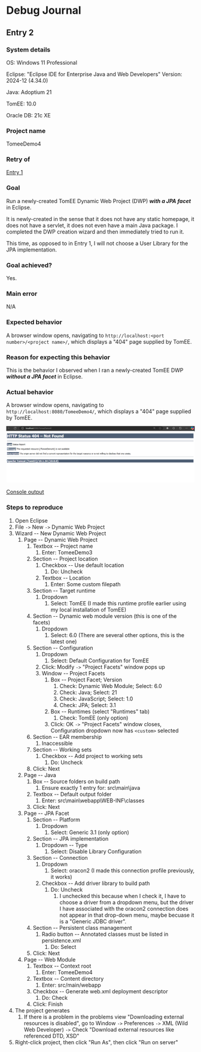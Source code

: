 # Debug Journal

## Entry 2

### System details

OS: Windows 11 Professional

Eclipse: "Eclipse IDE for Enterprise Java and Web Developers" Version: 2024-12 (4.34.0)

Java: Adoptium 21

TomEE: 10.0

Oracle DB: 21c XE

### Project name

TomeeDemo4

### Retry of

[Entry 1](https://github.com/wharvex/DebugJournal/tree/main/Entry1)

### Goal

Run a newly-created TomEE Dynamic Web Project (DWP) **_with a JPA facet_** in Eclipse.

It is newly-created in the sense that it does not have any static homepage, it does not have a servlet, it does not even have a main Java package. I completed the DWP creation wizard and then immediately tried to run it.

This time, as opposed to in Entry 1, I will not choose a User Library for the JPA implementation.

### Goal achieved?

Yes.

### Main error

N/A

### Expected behavior

A browser window opens, navigating to `http://localhost:<port number>/<project name>/`, which displays a "404" page supplied by TomEE.

### Reason for expecting this behavior

This is the behavior I observed when I ran a newly-created TomEE DWP **_without a JPA facet_** in Eclipse.

### Actual behavior

A browser window opens, navigating to `http://localhost:8080/TomeeDemo4/`, which displays a "404" page supplied by TomEE.

![TomEE 404 page](https://github.com/wharvex/DebugJournal/blob/main/Entry2/tomee404.png)

[Console output](https://github.com/wharvex/DebugJournal/blob/main/Entry2/console_output.txt)

### Steps to reproduce

1. Open Eclipse
1. File `->` New `->` Dynamic Web Project
1. Wizard -- New Dynamic Web Project
    1. Page -- Dynamic Web Project
        1. Textbox -- Project name
            1. Enter: TomeeDemo3
        1. Section -- Project location
            1. Checkbox -- Use default location
                1. Do: Uncheck
            1. Textbox -- Location
                1. Enter: Some custom filepath
        1. Section -- Target runtime
            1. Dropdown
                1. Select: TomEE (I made this runtime profile earlier using my local installation of TomEE)
        1. Section -- Dynamic web module version (this is one of the facets)
            1. Dropdown
                1. Select: 6.0 (There are several other options, this is the latest one)
        1. Section -- Configuration
            1. Dropdown
                1. Select: Default Configuration for TomEE
            1. Click: Modify `->` "Project Facets" window pops up
            1. Window -- Project Facets
                1. Box -- Project Facet; Version
                    1. Check: Dynamic Web Module; Select: 6.0
                    1. Check: Java; Select: 21
                    1. Check: JavaScript; Select: 1.0
                    1. Check: JPA; Select: 3.1
                1. Box -- Runtimes (select "Runtimes" tab)
                    1. Check: TomEE (only option)
                1. Click: OK `->` "Project Facets" window closes, Configuration dropdown now has `<custom>` selected
        1. Section -- EAR membership
            1. Inaccessible
        1. Section -- Working sets
            1. Checkbox -- Add project to working sets
                1. Do: Uncheck
        1. Click: Next
    1. Page -- Java
        1. Box -- Source folders on build path
            1. Ensure exactly 1 entry for: src\main\java
        1. Textbox -- Default output folder
            1. Enter: src\main\webapp\WEB-INF\classes
        1. Click: Next
    1. Page -- JPA Facet
        1. Section -- Platform
            1. Dropdown
                1. Select: Generic 3.1 (only option)
        1. Section -- JPA implementation
            1. Dropdown -- Type
                1. Select: Disable Library Configuration
        1. Section -- Connection
            1. Dropdown
                1. Select: oracon2 (I made this connection profile previously, it works)
            1. Checkbox -- Add driver library to build path
                1. Do: Uncheck
                    1. I unchecked this because when I check it, I have to choose a driver from a dropdown menu, but the driver I have associated with the oracon2 connection does not appear in that drop-down menu, maybe becuase it is a "Generic JDBC driver".
        1. Section -- Persistent class management
            1. Radio button -- Annotated classes must be listed in persistence.xml
                1. Do: Select
        1. Click: Next
    1. Page -- Web Module
        1. Textbox -- Context root
            1. Enter: TomeeDemo4
        1. Textbox -- Content directory
            1. Enter: src/main/webapp
        1. Checkbox -- Generate web.xml deployment descriptor
            1. Do: Check
        1. Click: Finish
1. The project generates
    1. If there is a problem in the problems view "Downloading external resources is disabled", go to Window `->` Preferences `->` XML (Wild Web Developer) `->` Check "Download external resources like referenced DTD, XSD"
1. Right-click project, then click "Run As", then click "Run on server"
